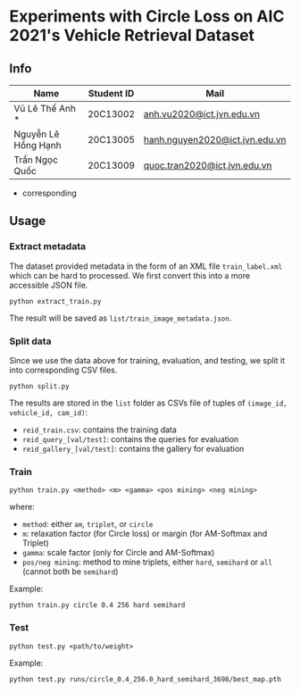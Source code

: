 # **Experiments with Circle Loss on AIC 2021's Vehicle Retrieval Dataset**

## **Info**

|Name|Student ID|Mail|
|---|---|---|
|Vũ Lê Thế Anh *|20C13002|anh.vu2020@ict.jvn.edu.vn|
|Nguyễn Lê Hồng Hạnh|20C13005|hanh.nguyen2020@ict.jvn.edu.vn|
|Trần Ngọc Quốc|20C13009|quoc.tran2020@ict.jvn.edu.vn|

* corresponding

## **Usage**

### **Extract metadata**

The dataset provided metadata in the form of an XML file `train_label.xml` which can be hard to processed. We first convert this into a more accessible JSON file.

```
python extract_train.py
```

The result will be saved as `list/train_image_metadata.json`.

### **Split data**

Since we use the data above for training, evaluation, and testing, we split it into corresponding CSV files.

```
python split.py
```

The results are stored in the `list` folder as CSVs file of tuples of `(image_id, vehicle_id, cam_id)`:
- `reid_train.csv`: contains the training data 
- `reid_query_[val/test]`: contains the queries for evaluation
- `reid_gallery_[val/test]`: contains the gallery for evaluation

### **Train**

```
python train.py <method> <m> <gamma> <pos mining> <neg mining>
```
where:
- `method`: either `am`, `triplet`, or `circle`
- `m`: relaxation factor (for Circle loss) or margin (for AM-Softmax and Triplet)
- `gamma`: scale factor (only for Circle and AM-Softmax)
- `pos/neg mining`: method to mine triplets, either `hard`, `semihard` or `all` (cannot both be `semihard`)

Example:

```
python train.py circle 0.4 256 hard semihard
```

### **Test**

```
python test.py <path/to/weight>
```

Example:
```
python test.py runs/circle_0.4_256.0_hard_semihard_3698/best_map.pth
```
